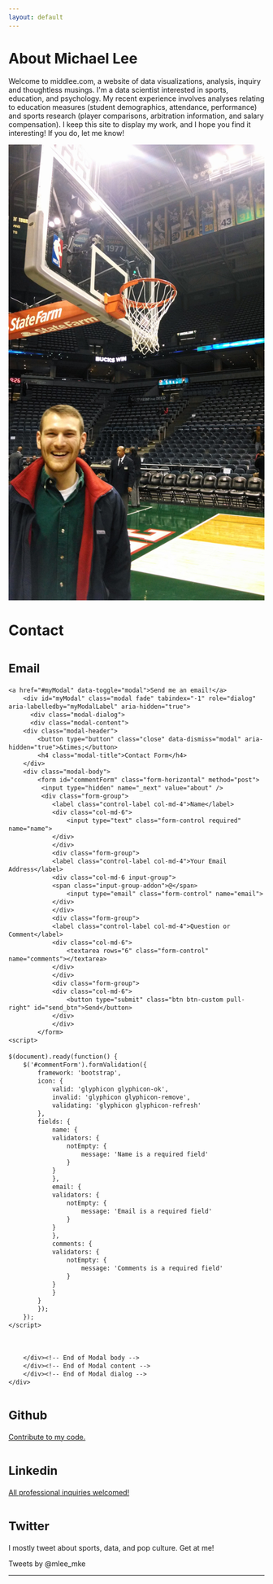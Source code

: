 ```yaml
---
layout: default
---
```


<div class="row">
<div class="container">
<div class="jumbotron">
<h1>About Michael Lee</h1>
</div></div></div>
<div class="row">
<div class="container">
<div class="col-md-12">
<p class="lead">
Welcome to middlee.com, a website of data visualizations, analysis, inquiry and thoughtless musings. I'm a data scientist interested in sports, education, and psychology. My recent experience involves analyses relating to education measures (student demographics, attendance, performance) and sports research (player comparisons, arbitration information, and salary compensation). I keep this site to display my work, and I hope you find it interesting! If you do, let me know!</p></div>
<div class="container">
<div class=".col-xs-6 col-sm-6">
<img src="/images/profile.jpg" class="img-responsive" itemprop="image" />
</div>
<div class="page-header">
  <h1>Contact</h1>
</div>
<div class=".col-xs-6 .col-sm-6">
<h1><small>Email</small></h1>

	<a href="#myModal" data-toggle="modal">Send me an email!</a>
    	<div id="myModal" class="modal fade" tabindex="-1" role="dialog" aria-labelledby="myModalLabel" aria-hidden="true">
      	  <div class="modal-dialog">
       	  <div class="modal-content">
		<div class="modal-header">
		    <button type="button" class="close" data-dismiss="modal" aria-hidden="true">&times;</button>
		    <h4 class="modal-title">Contact Form</h4>
		</div>
		<div class="modal-body">
			<form id="commentForm" class="form-horizontal" method="post">
			 <input type="hidden" name="_next" value="about" />
			 <div class="form-group">
				<label class="control-label col-md-4">Name</label>
				<div class="col-md-6">
				    <input type="text" class="form-control required" name="name">
				</div>
			    </div>
			    <div class="form-group">
				<label class="control-label col-md-4">Your Email Address</label>
				<div class="col-md-6 input-group">
				<span class="input-group-addon">@</span>
				    <input type="email" class="form-control" name="email">
				</div>
			    </div>
			    <div class="form-group">
				<label class="control-label col-md-4">Question or Comment</label>
				<div class="col-md-6">
				    <textarea rows="6" class="form-control" name="comments"></textarea>
				</div>
			    </div>
			    <div class="form-group">
				<div class="col-md-6">
				    <button type="submit" class="btn btn-custom pull-right" id="send_btn">Send</button>
				</div>
			    </div>
			</form>
	<script>
	   
	$(document).ready(function() {
 		$('#commentForm').formValidation({
			framework: 'bootstrap',
			icon: {
			    valid: 'glyphicon glyphicon-ok',
			    invalid: 'glyphicon glyphicon-remove',
			    validating: 'glyphicon glyphicon-refresh'
			},
			fields: {
			    name: {
				validators: {
				    notEmpty: {
				        message: 'Name is a required field'
				    }
				}
			    },
			    email: {
				validators: {
				    notEmpty: {
				        message: 'Email is a required field'
				    }
				}
			    },
			    comments: {
				validators: {
				    notEmpty: {
				        message: 'Comments is a required field'
				    }
				}
			    }
			}
		    });
		});
	</script>



        </div><!-- End of Modal body -->
        </div><!-- End of Modal content -->
        </div><!-- End of Modal dialog -->
    </div>




<h1><small>Github</small></h1>
<a href="https://github.com/mdlee12">Contribute to my code.</a>
<h1><small>Linkedin</small></h1>
<a href="https://www.linkedin.com/in/middlee">All professional inquiries welcomed!</a>
<h1><small>Twitter</small></h1>
<p class="text-justify">I mostly tweet about sports, data, and pop culture. Get at me!</p>
<div class="twitter-timeline" href="https://twitter.com/mlee_mke" data-widget-id="568835700255363072">Tweets by @mlee_mke
	<script>!function(d,s,id){var js,fjs=d.getElementsByTagName(s)[0],p=/^http:/.test(d.location)?'http':'https';if(!d.getElementById(id)){js=d.createElement(s);js.id=id;js.src=p+"://platform.twitter.com/widgets.js";fjs.parentNode.insertBefore(js,fjs);}}(document,"script","twitter-wjs");</script>
</div>
</div>
</div>
<hr></hr>

</div>
</div>
